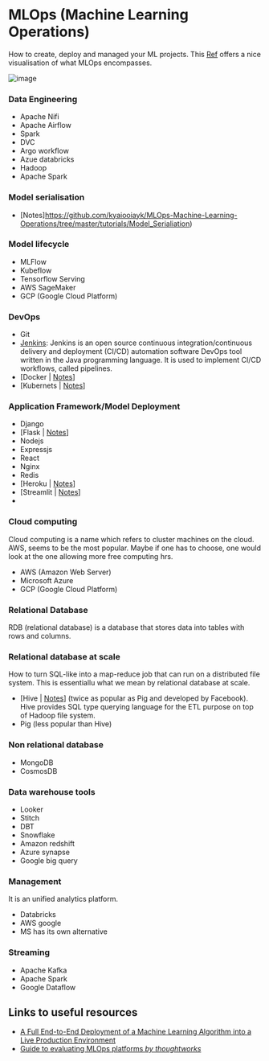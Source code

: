 # MLOps (Machine Learning Operations)
How to create, deploy and managed your ML projects. This [Ref](https://neptune.ai/blog/ml-experiment-tracking) offers a nice visualisation of what MLOps encompasses.

![image](https://user-images.githubusercontent.com/89139139/148684996-107b35e5-7136-4842-a132-119db6ee48ce.png)


### Data Engineering
- Apache Nifi
- Apache Airflow
- Spark
- DVC
- Argo workflow
- Azue databricks
- Hadoop 
- Apache Spark

### Model serialisation
- [Notes]https://github.com/kyaiooiayk/MLOps-Machine-Learning-Operations/tree/master/tutorials/Model_Serialiation)

### Model lifecycle
- MLFlow
- Kubeflow
- Tensorflow Serving
- AWS SageMaker
- GCP (Google Cloud Platform)

### DevOps
- Git
- [Jenkins](https://www.jenkins.io/): Jenkins is an open source continuous integration/continuous delivery and deployment (CI/CD) automation software DevOps tool written in the Java programming language. It is used to implement CI/CD workflows, called pipelines.
- [Docker | [Notes](https://github.com/kyaiooiayk/MLOps-Machine-Learning-Operations/tree/master/tutorials/Docker)]
- [Kubernets | [Notes](https://github.com/kyaiooiayk/MLOps-Machine-Learning-Operations/tree/master/tutorials/Kubernetes)]

### Application Framework/Model Deployment
- Django
- [Flask | [Notes](https://github.com/kyaiooiayk/MLOps-Machine-Learning-Operations/tree/master/tutorials/Flask)]
- Nodejs
- Expressjs
- React
- Nginx
- Redis
- [Heroku | [Notes](https://github.com/kyaiooiayk/MLOps-Machine-Learning-Operations/tree/master/tutorials/Heroku/Quora_insincere_questions_classification)]
- [Streamlit | [Notes](https://github.com/kyaiooiayk/MLOps-Machine-Learning-Operations/tree/master/tutorials/Streamlit)]
- 
### Cloud computing
Cloud computing is a name which refers to cluster machines on the cloud. AWS, seems to be the most popular. Maybe if one has to choose, one would look  at the one allowing more free computing hrs.
- AWS (Amazon Web Server)
- Microsoft Azure
- GCP (Google Cloud Platform)

### Relational Database
RDB (relational database) is a database that stores data into tables with rows and columns.

### Relational database at scale
How to turn SQL-like into a map-reduce job that can run on a distributed file system. This is essentiallu what we mean by relational database at scale.
- [Hive | [Notes](https://github.com/kyaiooiayk/MLOps-Machine-Learning-Operations/blob/master/tutorials/Hive.md)] (twice as popular as Pig and developed by Facebook). Hive provides SQL type querying language for the ETL purpose on top of Hadoop file system. 
- Pig (less popular than Hive)

### Non relational database
 - MongoDB
 - CosmosDB

### Data warehouse tools
- Looker
- Stitch
- DBT
- Snowflake
- Amazon redshift
- Azure synapse
- Google big query

###  Management 
It is an unified analytics platform.
- Databricks 
- AWS google
- MS has its own alternative

### Streaming
- Apache Kafka
- Apache Spark
- Google Dataflow

## Links to useful resources
- [A Full End-to-End Deployment of a Machine Learning Algorithm into a Live Production Environment](https://www.kdnuggets.com/2021/12/deployment-machine-learning-algorithm-live-production-environment.html)
- [Guide to evaluating MLOps platforms *by thoughtworks*](https://www.thoughtworks.com/content/dam/thoughtworks/documents/whitepaper/tw_whitepaper_guide_to_evaluating_mlops_platforms_2021.pdf)
